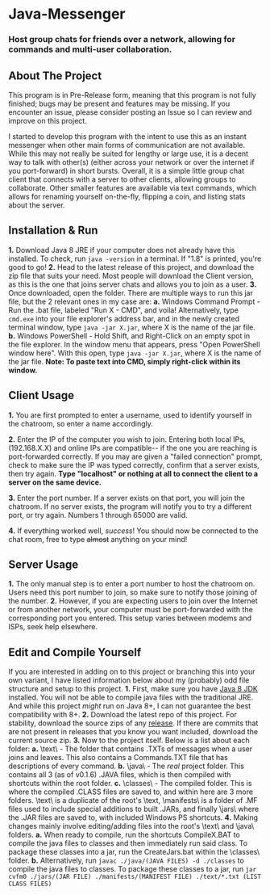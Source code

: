 # Java-Messenger
### Host group chats for friends over a network, allowing for commands and multi-user collaboration.

## About The Project
This program is in Pre-Release form, meaning that this program is not fully finished; bugs may be present and features may be missing. If you encounter an issue, please consider posting an Issue so I can review and improve on this project.

I started to develop this program with the intent to use this as an instant messenger when other main forms of communication are not available. While this may not really be suited for lengthy or large use, it is a decent way to talk with other(s) (either across your network or over the internet if you port-forward) in short bursts. Overall, it is a simple little group chat client that connects with a server to other clients, allowing groups to collaborate. Other smaller features are available via text commands, which allows for renaming yourself on-the-fly, flipping a coin, and listing stats about the server.

## Installation & Run
**1.** Download Java 8 JRE if your computer does not already have this installed. To check, run `java -version` in a terminal. If "1.8" is printed, you're good to go!
**2.** Head to the latest release of this project, and download the zip file that suits your need. Most people will download the Client version, as this is the one that joins server chats and allows you to join as a user.
**3.** Once downloaded, open the folder. There are multiple ways to run this jar file, but the 2 relevant ones in my case are:
    **a.** Windows Command Prompt - Run the .bat file, labeled "Run X - CMD", and voila! Alternatively, type `cmd.exe` into your file explorer's address bar, and in the newly created terminal window, type `java -jar X.jar`, where X is the name of the jar file. 
    **b.** Windows PowerShell - Hold Shift, and Right-Click on an empty spot in the file explorer. In the window menu that appears, press "Open PowerShell window here". With this open, type `java -jar X.jar`, where X is the name of the jar file.
**Note: To paste text into CMD, simply right-click within its window.**

## Client Usage
**1.** You are first prompted to enter a username, used to identify yourself in the chatroom, so enter a name accordingly.

**2.** Enter the IP of the computer you wish to join. Entering both local IPs, (192.168.X.X) and online IPs are compatible-- if the one you are reaching is port-forwarded correctly. If you may are given a "failed connection" prompt, check to make sure the IP was typed correctly, confirm that a server exists, then try again. **Type "localhost" or nothing at all to connect the client to a server on the same device.**

**3.** Enter the port number. If a server exists on that port, you will join the chatroom. If no server exists, the program will notify you to try a different port, or try again. Numbers 1 through 65000 are valid.

**4.** If everything worked well, _success_! You should now be connected to the chat room, free to type ~~almost~~ anything on your mind!

## Server Usage
**1.** The only manual step is to enter a port number to host the chatroom on. Users need this port number to join, so make sure to notify those joining of the number.
**2.** However, if you are expecting users to join over the Internet or from another network, your computer must be port-forwarded with the corresponding port you entered. This setup varies between modems and ISPs, seek help elsewhere.

## Edit and Compile Yourself
If you are interested in adding on to this project or branching this into your own variant, I have listed information below about my (probably) odd file structure and setup to this project.
**1.** First, make sure you have [Java 8 JDK](https://www.oracle.com/java/technologies/javase/javase8-archive-downloads.html) installed. You will not be able to compile java files with the traditional JRE. And while this project *might* run on Java 8+, I can not guarantee the best compatibility with 8+.
**2.** Download the latest repo of this project. For stability, download the source zips of any [release](https://github.com/BurntBread007/Java-IM/releases). If there are commits that are not present in releases that you know you want included, download the current source zip.
**3.** Now to the project itself. Below is a list about each folder:
    **a.** \text\ - The folder that contains .TXTs of messages when a user joins and leaves. This also contains a Commands.TXT file that has descriptions of every command.
    **b.** \java\ - The *real* project folder. This contains all 3 (as of v0.1.6) .JAVA files, which is then compiled with shortcuts within the root folder.
    **c.** \classes\ - The compiled folder. This is where the compiled .CLASS files are saved to, and within here are 3 more folders. \text\ is a duplicate of the root's \text\, \manifests\ is a folder of .MF files used to include special additions to built .JARs, and finally \jars\ where the .JAR files are saved to, with included Windows PS shortcuts.
**4.** Making changes mainly involve editing/adding files into the root's \text\ and \java\ folders. 
    **a.** When ready to compile, run the shortcuts CompileX.BAT to compile the java files to classes and then immediately run said class. To package these classes into a jar, run the CreateJars.bat within the \classes\ folder.
    **b.** Alternatively, run `javac ./java/(JAVA FILES) -d ./classes` to compile the java files to classes. To package these classes to a jar, run `jar cvfm0 ./jars/(JAR FILE) ./manifests/(MANIFEST FILE) ./text/*.txt (LIST CLASS FILES)`